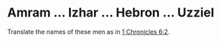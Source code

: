 # Amram ... Izhar ... Hebron ... Uzziel

Translate the names of these men as in [1 Chronicles 6:2](../06/02.md).

